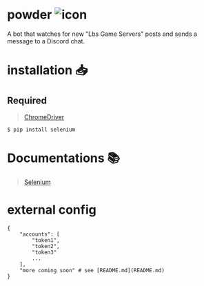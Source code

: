 # powder ![icon](https://raw.githubusercontent.com/powder-dev/powder/master/logo.png)
A bot that watches for new "Lbs Game Servers" posts and sends a message to a Discord chat.



# installation 📥

## Required
> [ChromeDriver](https://chromedriver.chromium.org/downloads)

```
$ pip install selenium
```

# Documentations 📚

> [Selenium](https://selenium-python.readthedocs.io/installation.html)


# external config
```
{
    "accounts": [
        "token1",
        "token2",
        "token3"
        ...
    ],
    "more coming soon" # see [README.md](README.md)
}
```
